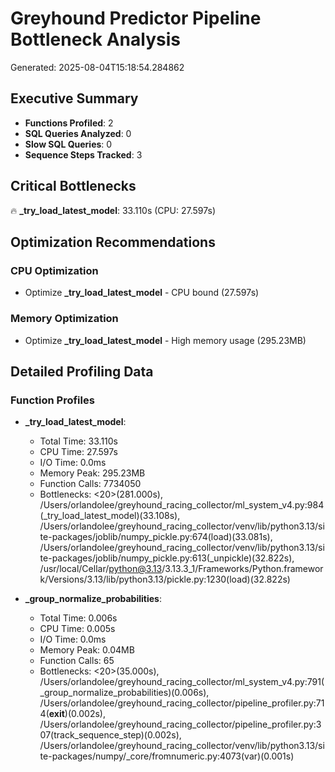 # Greyhound Predictor Pipeline Bottleneck Analysis
Generated: 2025-08-04T15:18:54.284862

## Executive Summary
- **Functions Profiled**: 2
- **SQL Queries Analyzed**: 0
- **Slow SQL Queries**: 0
- **Sequence Steps Tracked**: 3

## Critical Bottlenecks
🔥 **_try_load_latest_model**: 33.110s (CPU: 27.597s)

## Optimization Recommendations
### CPU Optimization
- Optimize **_try_load_latest_model** - CPU bound (27.597s)
### Memory Optimization
- Optimize **_try_load_latest_model** - High memory usage (295.23MB)

## Detailed Profiling Data
### Function Profiles
- **_try_load_latest_model**:
  - Total Time: 33.110s
  - CPU Time: 27.597s
  - I/O Time: 0.0ms
  - Memory Peak: 295.23MB
  - Function Calls: 7734050
  - Bottlenecks: <20>(281.000s), /Users/orlandolee/greyhound_racing_collector/ml_system_v4.py:984(_try_load_latest_model)(33.108s), /Users/orlandolee/greyhound_racing_collector/venv/lib/python3.13/site-packages/joblib/numpy_pickle.py:674(load)(33.081s), /Users/orlandolee/greyhound_racing_collector/venv/lib/python3.13/site-packages/joblib/numpy_pickle.py:613(_unpickle)(32.822s), /usr/local/Cellar/python@3.13/3.13.3_1/Frameworks/Python.framework/Versions/3.13/lib/python3.13/pickle.py:1230(load)(32.822s)

- **_group_normalize_probabilities**:
  - Total Time: 0.006s
  - CPU Time: 0.005s
  - I/O Time: 0.0ms
  - Memory Peak: 0.04MB
  - Function Calls: 65
  - Bottlenecks: <20>(35.000s), /Users/orlandolee/greyhound_racing_collector/ml_system_v4.py:791(_group_normalize_probabilities)(0.006s), /Users/orlandolee/greyhound_racing_collector/pipeline_profiler.py:714(__exit__)(0.002s), /Users/orlandolee/greyhound_racing_collector/pipeline_profiler.py:307(track_sequence_step)(0.002s), /Users/orlandolee/greyhound_racing_collector/venv/lib/python3.13/site-packages/numpy/_core/fromnumeric.py:4073(var)(0.001s)
